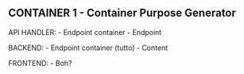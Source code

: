 ## CONTAINER 1 - Container Purpose Generator
API HANDLER:
	- Endpoint container
	- Endpoint

BACKEND:
	- Endpoint container (tutto)
	- Content

FRONTEND:
	- Boh?